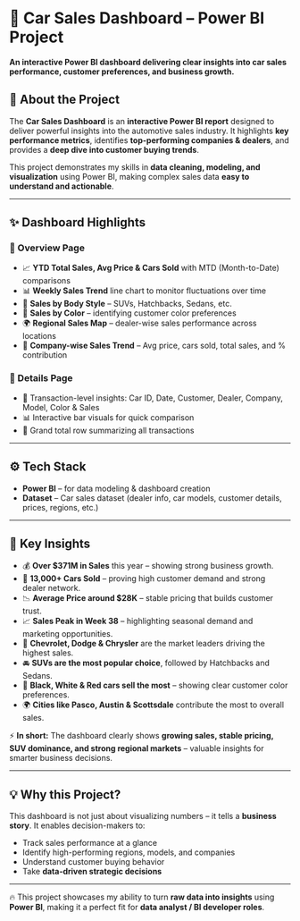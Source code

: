 
# 🚗 Car Sales Dashboard – Power BI Project

**An interactive Power BI dashboard delivering clear insights into car sales performance, customer preferences, and business growth.**

## 📌 About the Project
The **Car Sales Dashboard** is an **interactive Power BI report** designed to deliver powerful insights into the automotive sales industry.
It highlights **key performance metrics**, identifies **top-performing companies & dealers**, and provides a **deep dive into customer buying trends**.

This project demonstrates my skills in **data cleaning, modeling, and visualization** using Power BI, making complex sales data **easy to understand and actionable**.

---

## ✨ Dashboard Highlights

### 🔹 Overview Page
- 📈 **YTD Total Sales, Avg Price & Cars Sold** with MTD (Month-to-Date) comparisons  
- 📊 **Weekly Sales Trend** line chart to monitor fluctuations over time  
- 🚙 **Sales by Body Style** – SUVs, Hatchbacks, Sedans, etc.  
- 🎨 **Sales by Color** – identifying customer color preferences  
- 🌍 **Regional Sales Map** – dealer-wise sales performance across locations  
- 🏢 **Company-wise Sales Trend** – Avg price, cars sold, total sales, and % contribution  

### 🔹 Details Page
- 📑 Transaction-level insights: Car ID, Date, Customer, Dealer, Company, Model, Color & Sales  
- 📊 Interactive bar visuals for quick comparison  
- 🔢 Grand total row summarizing all transactions  

---

## ⚙️ Tech Stack
- **Power BI** – for data modeling & dashboard creation  
- **Dataset** – Car sales dataset (dealer info, car models, customer details, prices, regions, etc.)  

---

## 🚀 Key Insights

- 💰 **Over $371M in Sales** this year – showing strong business growth.  
- 🚙 **13,000+ Cars Sold** – proving high customer demand and strong dealer network.  
- 📉 **Average Price around $28K** – stable pricing that builds customer trust.  
- 📈 **Sales Peak in Week 38** – highlighting seasonal demand and marketing opportunities.  
- 🏢 **Chevrolet, Dodge & Chrysler** are the market leaders driving the highest sales.  
- 🚘 **SUVs are the most popular choice**, followed by Hatchbacks and Sedans.  
- 🎨 **Black, White & Red cars sell the most** – showing clear customer color preferences.  
- 🌍 **Cities like Pasco, Austin & Scottsdale** contribute the most to overall sales.  

⚡ **In short:** The dashboard clearly shows **growing sales, stable pricing, SUV dominance, and strong regional markets** – valuable insights for smarter business decisions.  

---

## 💡 Why this Project?
This dashboard is not just about visualizing numbers – it tells a **business story**.
It enables decision-makers to:
- Track sales performance at a glance
- Identify high-performing regions, models, and companies
- Understand customer buying behavior
- Take **data-driven strategic decisions**

---

🔥 This project showcases my ability to turn **raw data into insights** using **Power BI**, making it a perfect fit for **data analyst / BI developer roles**.

